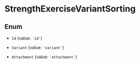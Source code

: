 # StrengthExerciseVariantSorting

## Enum


* `Id` (value: `'id'`)

* `Variant` (value: `'variant'`)

* `Attachment` (value: `'attachment'`)

